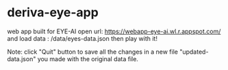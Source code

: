 # deriva-eye-app
 web app built for EYE-AI open url: https://webapp-eye-ai.wl.r.appspot.com/ and load data : /data/eyes-data.json then play with it!
 
Note: click "Quit" button to save all the changes in a new file "updated-data.json" you made with the original data file.
